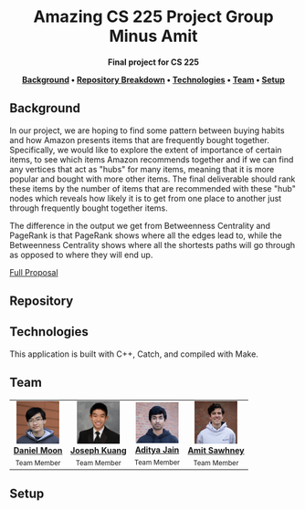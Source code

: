 <h1 align="center">
  Amazing CS 225 Project Group Minus Amit
  </br>
</h1>

<h4 align="center">Final project for CS 225

<p align="center">
  <a href="#background">Background</a> •
  <a href="#repository">Repository Breakdown</a> •
  <a href="#technologies">Technologies</a> •
  <a href="#team">Team</a> •
  <a href="#setup">Setup</a>
</p>

## Background

In our project, we are hoping to find some pattern between buying habits and how Amazon presents items that are frequently bought together. Specifically, we would like to explore the extent of importance of certain items, to see which items Amazon recommends together and if we can find any vertices that act as "hubs" for many items, meaning that it is more popular and bought with more other items. The final deliverable should rank these items by the number of items that are recommended with these "hub" nodes which reveals how likely it is to get from one place to another just through frequently bought together items.

The difference in the output we get from Betweenness Centrality and PageRank is that PageRank shows where all the edges lead to, while the Betweenness Centrality shows where all the shortests paths will go through as opposed to where they will end up.

[Full Proposal](https://github-dev.cs.illinois.edu/cs225-fa21/dm32-sawhney4-adityaj5-jjkuang2/blob/main/teamdocs/final_project_proposal.md)

## Repository



## Technologies

This application is built with C++, Catch, and compiled with Make. 

## Team

<table align="center">
  <tr>
    <td align="center"><a href="https://www.linkedin.com/in/daniel-moon1/"><img src="./photos/daniel-moon.jpg" width="75px;" alt="Daniel Moon"/><br /><b>Daniel Moon</b></a><br /><sub>Team Member</sub></td>
    <td align="center"><a href="https://www.linkedin.com/in/joseph-kuang-6bb55b1ba/"><img src="./photos/joseph-kuang.jpg" width="75px;" height="75px;" alt="Joseph Kuang"/><br /><b>Joseph Kuang</b></a><br /><sub>Team Member</sub></td>
    <td align="center"><a href="https://github.com/ajain1921"><img src="./photos/aditya-jain.jpg" width="75px;" alt="Aditya Jain"/><br /><b>Aditya Jain</b></a><br /><sub>Team Member</sub></td>
    <td align="center"><a href="https://www.linkedin.com/in/amit-m-sawhney/"><img src="./photos/amit-sawhney.jpg" width="75px;" height="75px;" alt="Amit Sawhney"/><br /><b>Amit Sawhney</b></a><br /><sub>Team Member</sub></td>
    </tr>
</table>

## Setup
